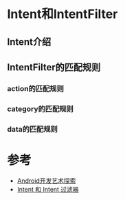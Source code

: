 # Intent和IntentFilter

## Intent介绍

## IntentFilter的匹配规则

### action的匹配规则

### category的匹配规则

### data的匹配规则

# 参考

* [Android开发艺术探索]()
* [Intent 和 Intent 过滤器](https://developer.android.com/guide/components/intents-filters.html)
